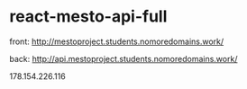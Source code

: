 # react-mesto-api-full
front: http://mestoproject.students.nomoredomains.work/

back: http://api.mestoproject.students.nomoredomains.work/

178.154.226.116
